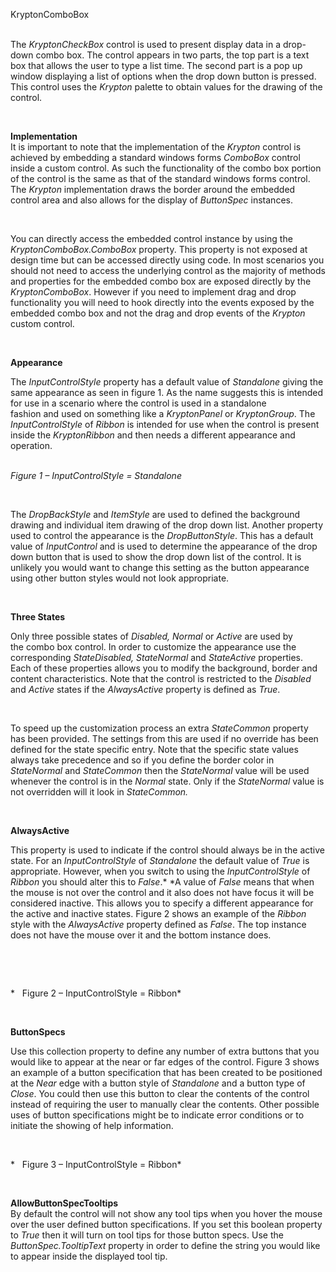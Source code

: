 KryptonComboBox  
 

The *KryptonCheckBox* control is used to present display data in a drop-down
combo box. The control appears in two parts, the top part is a text box that
allows the user to type a list time. The second part is a pop up window
displaying a list of options when the drop down button is pressed. This control
uses the *Krypton* palette to obtain values for the drawing of the control.

 

**Implementation**  
It is important to note that the implementation of the *Krypton* control is
achieved by embedding a standard windows forms *ComboBox* control inside a
custom control. As such the functionality of the combo box portion of the
control is the same as that of the standard windows forms control. The *Krypton*
implementation draws the border around the embedded control area and also allows
for the display of *ButtonSpec* instances.

 

You can directly access the embedded control instance by using the
*KryptonComboBox.ComboBox* property. This property is not exposed at design time
but can be accessed directly using code. In most scenarios you should not need
to access the underlying control as the majority of methods and properties for
the embedded combo box are exposed directly by the *KryptonComboBox*. However if
you need to implement drag and drop functionality you will need to hook directly
into the events exposed by the embedded combo box and not the drag and drop
events of the *Krypton* custom control.

 

**Appearance**  

The *InputControlStyle* property has a default value of *Standalone* giving the
same appearance as seen in figure 1. As the name suggests this is intended for
use in a scenario where the control is used in a standalone fashion and used
on something like a *KryptonPanel* or *KryptonGroup*. The *InputControlStyle* of
*Ribbon* is intended for use when the control is present inside the
*KryptonRibbon* and then needs a different appearance and operation.   
 

*Figure 1 – InputControlStyle = Standalone*

 

The *DropBackStyle* and *ItemStyle* are used to defined the background drawing
and individual item drawing of the drop down list. Another property used to
control the appearance is the *DropButtonStyle*. This has a default value of
*InputControl* and is used to determine the appearance of the drop down button
that is used to show the drop down list of the control. It is unlikely you would
want to change this setting as the button appearance using other button styles
would not look appropriate.

 

**Three States**

Only three possible states of *Disabled, Normal* or *Active* are used by
the combo box control. In order to customize the appearance use the
corresponding *StateDisabled, StateNormal* and *StateActive* properties. Each of
these properties allows you to modify the background, border and content
characteristics. Note that the control is restricted to the *Disabled* and
*Active* states if the *AlwaysActive* property is defined as *True*.

 

To speed up the customization process an extra *StateCommon* property has been
provided. The settings from this are used if no override has been defined for
the state specific entry. Note that the specific state values always take
precedence and so if you define the border color in *StateNormal* and
*StateCommon* then the *StateNormal* value will be used whenever the control is
in the *Normal* state. Only if the *StateNormal* value is not overridden will it
look in *StateCommon.*

 

**AlwaysActive**

This property is used to indicate if the control should always be in the active
state. For an *InputControlStyle* of *Standalone* the default value of *True* is
appropriate. However, when you switch to using the *InputControlStyle* of
*Ribbon* you should alter this to *False*.* *A value of *False* means that when
the mouse is not over the control and it also does not have focus it will be
considered inactive. This allows you to specify a different appearance for the
active and inactive states. Figure 2 shows an example of the *Ribbon* style with
the *AlwaysActive* property defined as *False*. The top instance does not have
the mouse over it and the bottom instance does.

 

 

*   Figure 2 – InputControlStyle = Ribbon*

 

**ButtonSpecs**

Use this collection property to define any number of extra buttons that you
would like to appear at the near or far edges of the control. Figure 3 shows an
example of a button specification that has been created to be positioned at the
*Near* edge with a button style of *Standalone* and a button type of *Close*.
You could then use this button to clear the contents of the control instead of
requiring the user to manually clear the contents. Other possible uses of button
specifications might be to indicate error conditions or to initiate the showing
of help information.

 

*   Figure 3 – InputControlStyle = Ribbon*

 

**AllowButtonSpecTooltips**  
By default the control will not show any tool tips when you hover the mouse over
the user defined button specifications. If you set this boolean property to
*True* then it will turn on tool tips for those button specs. Use the
*ButtonSpec.TooltipText* property in order to define the string you would like
to appear inside the displayed tool tip.
